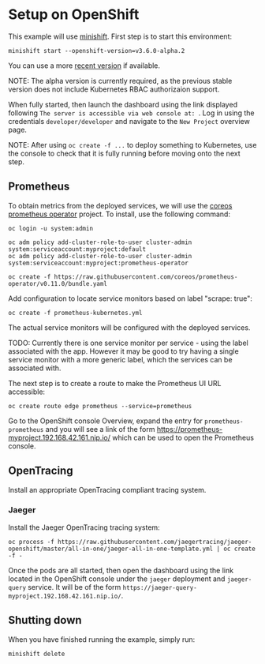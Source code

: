 # Setup on OpenShift

This example will use [minishift](https://docs.openshift.org/latest/minishift/getting-started/index.html).
First step is to start this environment:

```
minishift start --openshift-version=v3.6.0-alpha.2
```

You can use a more [recent version](https://github.com/openshift/origin/releases) if available.

NOTE: The alpha version is currently required, as the previous stable version does not include Kubernetes RBAC authorizaion
support.

When fully started, then launch the dashboard using the link displayed following `The server is accessible via web console at:
`. Log in using the credentials `developer/developer` and navigate to the `New Project` overview page.

NOTE: After using `oc create -f ...` to deploy something to Kubernetes, use the console to check that it
is fully running before moving onto the next step.

## Prometheus

To obtain metrics from the deployed services, we will use the
[coreos prometheus operator](https://coreos.com/operators/prometheus/docs/latest/user-guides/getting-started.html)
project. To install, use the following command:

```
oc login -u system:admin

oc adm policy add-cluster-role-to-user cluster-admin system:serviceaccount:myproject:default
oc adm policy add-cluster-role-to-user cluster-admin system:serviceaccount:myproject:prometheus-operator

oc create -f https://raw.githubusercontent.com/coreos/prometheus-operator/v0.11.0/bundle.yaml
```

Add configuration to locate service monitors based on label "scrape: true":

```
oc create -f prometheus-kubernetes.yml
```

The actual service monitors will be configured with the deployed services.

TODO: Currently there is one service monitor per service - using the label associated with the app. However
it may be good to try having a single service monitor with a more generic label, which the services can
be associated with.

The next step is to create a route to make the Prometheus UI URL accessible:

```
oc create route edge prometheus --service=prometheus
```

Go to the OpenShift console Overview, expand the entry for `prometheus-prometheus` and you will see a link of the form https://prometheus-myproject.192.168.42.161.nip.io/ which can be used to open the Prometheus console.

## OpenTracing

Install an appropriate OpenTracing compliant tracing system.

### Jaeger

Install the Jaeger OpenTracing tracing system:

```
oc process -f https://raw.githubusercontent.com/jaegertracing/jaeger-openshift/master/all-in-one/jaeger-all-in-one-template.yml | oc create -f -
```

Once the pods are all started, then open the dashboard using the link located in the OpenShift console under the `jaeger` deployment and `jaeger-query` service. It will be of the form `https://jaeger-query-myproject.192.168.42.161.nip.io/`.


## Shutting down

When you have finished running the example, simply run:

```
minishift delete
```

